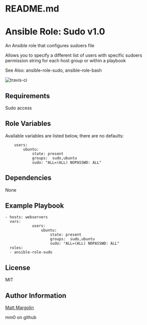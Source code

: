 # README.md

# Ansible Role: Sudo v1.0

An Ansible role that configures sudoers file

Allows you to specify a different list of users with specific sudoers permission string for each host group or within a playbook

See Also: ansible-role-sudo, ansible-role-bash

![travis-ci](https://travis-ci.org/mm0/ansible-role-sudo.svg?branch=master)

## Requirements

Sudo access

## Role Variables

Available variables are listed below, there are no defaults:

		users:
			ubuntu:
				state: present
				groups:  sudo,ubuntu
				sudo: "ALL=(ALL) NOPASSWD: ALL"

## Dependencies

None 

## Example Playbook

    - hosts: webservers
      vars:
				users:
					ubuntu:
						state: present
						groups:  sudo,ubuntu
						sudo: "ALL=(ALL) NOPASSWD: ALL"
      roles:
      - ansible-role-sudo

## License

MIT


Author Information
------------------

[Matt Margolin](mailto:matt.margolin@gmail.com)

mm0 on github
